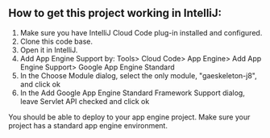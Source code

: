 ## How to get this project working in IntelliJ: ##
1) Make sure you have IntelliJ Cloud Code plug-in installed and configured.
2) Clone this code base.
3) Open it in IntelliJ.
4) Add App Engine Support by: Tools> Cloud Code> App Engine> Add App Engine Support> Google App Engine Standard
5) In the Choose Module dialog, select the only module, "gaeskeleton-j8", and click ok
6) In the Add Google App Engine Standard Framework Support dialog, leave Servlet API checked and click ok 

You should be able to deploy to your app engine project. Make sure your project has a standard app engine environment.
